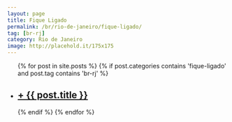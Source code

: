 ```yaml
---
layout: page
title: Fique Ligado
permalink: /br/rio-de-janeiro/fique-ligado/
tag: [br-rj]
category: Rio de Janeiro
image: http://placehold.it/175x175
---
```


<div class="home">
  <ul class="post-list">
  {% for post in site.posts %}
    {% if post.categories contains 'fique-ligado' and post.tag contains 'br-rj' %}
    <li>
      <h2><a class="post-link" href="{{ post.url | prepend: site.baseurl }}">+ {{ post.title }}</a></h2>
    </li>
    {% endif %}
  {% endfor %}
  </ul>
</div>
